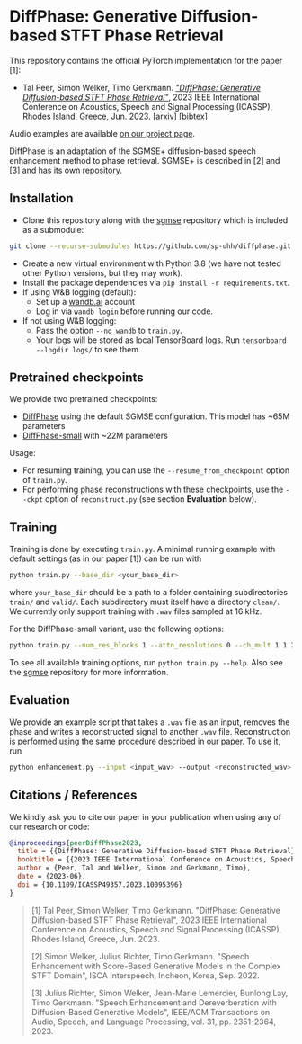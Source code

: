 # DiffPhase: Generative Diffusion-based STFT Phase Retrieval

This repository contains the official PyTorch implementation for the paper [1]:

- Tal Peer, Simon Welker, Timo Gerkmann. [*"DiffPhase: Generative Diffusion-based STFT Phase Retrieval"*](https://ieeexplore.ieee.org/abstract/document/10095396), 2023 IEEE International Conference on Acoustics, Speech and Signal Processing (ICASSP), Rhodes Island, Greece, Jun. 2023. [[arxiv]](https://arxiv.org/abs/2211.04332) [[bibtex]](#citations--references)

Audio examples are available [on our project page](https://www.inf.uni-hamburg.de/en/inst/ab/sp/publications/icassp2023-diffphase).

DiffPhase is an adaptation of the SGMSE+ diffusion-based speech enhancement method to phase retrieval. SGMSE+ is described in [2] and [3] and has its own [repository](https://github.com/sp-uhh/sgmse).

## Installation
- Clone this repository along with the [sgmse](https://github.com/sp-uhh/sgmse) repository which is included as a submodule:
```bash
git clone --recurse-submodules https://github.com/sp-uhh/diffphase.git
```
- Create a new virtual environment with Python 3.8 (we have not tested other Python versions, but they may work).
- Install the package dependencies via `pip install -r requirements.txt`.
- If using W&B logging (default):
    - Set up a [wandb.ai](https://wandb.ai/) account
    - Log in via `wandb login` before running our code.
- If not using W&B logging:
    - Pass the option `--no_wandb` to `train.py`.
    - Your logs will be stored as local TensorBoard logs. Run `tensorboard --logdir logs/` to see them.


## Pretrained checkpoints

We provide two pretrained checkpoints:
- [DiffPhase](https://drive.google.com/file/d/19sQLF20kmkdvCxVhiP2e8y_BrrFqwTyB/view?usp=sharing) using the default SGMSE configuration. This model has ~65M parameters
- [DiffPhase-small](https://drive.google.com/file/d/1zsp-bqhB9G_KWHeK8HaFAgNSzZ5epVbW/view?usp=sharing) with ~22M parameters

Usage:
- For resuming training, you can use the `--resume_from_checkpoint` option of `train.py`.
- For performing phase reconstructions with these checkpoints, use the `--ckpt` option of `reconstruct.py` (see section **Evaluation** below).


## Training

Training is done by executing `train.py`. A minimal running example with default settings (as in our paper [1]) can be run with

```bash
python train.py --base_dir <your_base_dir>
```

where `your_base_dir` should be a path to a folder containing subdirectories `train/` and `valid/`. Each subdirectory must itself have a directory `clean/`. We currently only support training with `.wav` files sampled at 16 kHz.

For the DiffPhase-small variant, use the following options:

```bash
python train.py --num_res_blocks 1 --attn_resolutions 0 --ch_mult 1 1 2 2 1 --base_dir <your_base_dir>
```

To see all available training options, run `python train.py --help`. Also see the [sgmse](https://github.com/sp-uhh/sgmse) repository for more information.


## Evaluation

We provide an example script that takes a `.wav` file as an input, removes the phase and writes a reconstructed signal to another `.wav` file. Reconstruction is performed using the same procedure described in our paper. To use it, run

```bash
python enhancement.py --input <input_wav> --output <reconstructed_wav> --ckpt <path_to_model_checkpoint> --N <number_of_reverse_steps>
```


## Citations / References

We kindly ask you to cite our paper in your publication when using any of our research or code:
```bib
@inproceedings{peerDiffPhase2023,
  title = {{DiffPhase: Generative Diffusion-based STFT Phase Retrieval}},
  booktitle = {{2023 IEEE International Conference on Acoustics, Speech and Signal Processing (ICASSP)}},
  author = {Peer, Tal and Welker, Simon and Gerkmann, Timo},
  date = {2023-06},
  doi = {10.1109/ICASSP49357.2023.10095396}
}
```

>[1] Tal Peer, Simon Welker, Timo Gerkmann. "DiffPhase: Generative Diffusion-based STFT Phase Retrieval", 2023 IEEE International Conference on Acoustics, Speech and Signal Processing (ICASSP), Rhodes Island, Greece, Jun. 2023.
>
>[2] Simon Welker, Julius Richter, Timo Gerkmann. "Speech Enhancement with Score-Based Generative Models in the Complex STFT Domain", ISCA Interspeech, Incheon, Korea, Sep. 2022.
>
>[3] Julius Richter, Simon Welker, Jean-Marie Lemercier, Bunlong Lay, Timo Gerkmann. "Speech Enhancement and Dereverberation with Diffusion-Based Generative Models", IEEE/ACM Transactions on Audio, Speech, and Language Processing, vol. 31, pp. 2351-2364, 2023.

